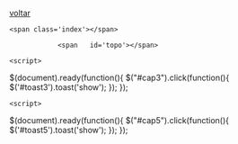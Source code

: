 <!DOCTYPE html>
<html lang="pt">
<head>
 
<a href="index.html">voltar</a>

    <span class='index'></span>

  <span class='topo'></span>
 <meta name="viewport" content="width=device-width, initial-scale=1, shrink-to-fit=no">
<meta charset="utf-8">
    <link rel="stylesheet" href="https://cdn.jsdelivr.net/npm/bootstrap@4.6.1/dist/css/bootstrap.min.css">
<script src="https://cdn.jsdelivr.net/npm/jquery@3.5.1/dist/jquery.slim.min.js"></script>
  <script src="https://cdn.jsdelivr.net/npm/popper.js@1.16.1/dist/umd/popper.min.js"></script>
  <script src="https://cdn.jsdelivr.net/npm/bootstrap@4.6.1/dist/js/bootstrap.bundle.min.js"></script>

      			<span	id='topo'></span>

  </head>
      			<script>

      			$(function(){

$('#info').hide;

$('#titulo').click(function(){

$('#info').toggle();

});

});

				

      		

$(document).ready(function() {

    var $cap1= $('#cap1');

    var $sub1 = $('#sub1');  

    

var myArray = [$cap1, $sub1];

$('#cap1').mouseenter(function (){

$(this).addClass('newColor');

$(myArray).each(function(index, element) {

        $('#sub1').show();      

$('#cap1').mouseout(function() {

$('#sub1').hide();

$(this).removeClass('newColor');

    });

 });

});

});

$(document).ready(function() {

var $cap2= $('#cap2');

    var $sub2 = $('#sub2');  

var myArray = [$cap2, $sub2];

$('#cap2').mouseenter(function (){

$(this).addClass('newColor');

$(myArray).each(function(index, element) {

        $('#sub2').show();      

$('#cap2').mouseout(function() {

$('#sub2').hide();

$(this).removeClass('newColor');

    });

 });

});

});

$(document).ready(function() {

var $cap3= $('#cap3');

    var $sub3 = $('#sub3');  

var myArray = [$cap3, $sub3];

$('#cap3').mouseenter(function (){

$(this).addClass('newColor');

$(myArray).each(function(index, element) {

        $('#sub3').show();      

$('#cap3').mouseout(function() {

$('#sub3').hide();

$(this).removeClass('newColor');

    });

 });

});

});

$(document).ready(function() {

var $cap4= $('#cap4');

    var $sub4 = $('#sub4');  

var myArray = [$cap4, $sub4];

$('#cap4').mouseenter(function (){

$(this).addClass('newColor');

$(myArray).each(function(index, element) {

        $('#sub4').show();      

$('#cap4').mouseout(function() {

$('#sub4').hide();

$(this).removeClass('newColor');

    });

 });

});

});

$(document).ready(function() {

var $cap5= $('#cap5');

    var $sub5 = $('#sub5');  

    

var myArray = [$cap5, $sub5];

$('#cap5').mouseenter(function (){

$(this).addClass('newColor');

$(myArray).each(function(index, element) {

        $('#sub5').show();      

$('#cap5').mouseout(function() {

$('#sub5').hide();

$(this).removeClass('newColor');

    });

 });

});

});

$(document).ready(function() {

$('#sum').mouseenter(function (){

$(this).addClass('newColor');

$('#sum').mouseout(function() {

$(this).removeClass('newColor');

    });

 });

});

$(document).ready(function() {

$('#ref').mouseenter(function (){

$(this).addClass('newColor');

$('#ref').mouseout(function() {

$(this).removeClass('newColor');

    });

 });

});

$(document).ready(function() {

$('#ape').mouseenter(function (){

$(this).addClass('newColor');

$('#ape').mouseout(function() {

$(this).removeClass('newColor');

    });

 });

});

      </script>

<style>

            ul {

                list-style-type: none;

            }

            

          #sub1{

      display:none;

}

 #sub2{

      display:none;

}

 #sub3{

      display:none;

}

 #sub4{

      display:none;

}

 #sub5{

      display:none;

}

.newColor{

color:red;

}

        </style>

        

        <body>

        

 <div  class="container mt-3">
<p><b>Sumário</b></p> 
 <ul class="nav nav-tabs">

   <li class="nav-item" id="sumário">
    <a  class="nav-link"  href="#sumario" class="btn btn-info" role="button"> Sumário</a></li>
    
  <li class="nav-item" id="cap1">
    <a  class="nav-link"  href="#introdução" class="btn btn-info" role="button"> INTRODUÇÃO</a></li>

  

  <li class="nav-item" id="cap2">
    <a  class="nav-link"  href="#referencial" class="btn btn-info" role="button"> REFERENCIAL TEÓRICO</a></li>

 
      <li class="nav-item" id="cap3"><a class="nav-link" href="#mapeamento" class="btn btn-info" role="button">MAPEAMENTO SISTEMÁTICO DA LITERATURA </a></li>

            
  <li  class="nav-item" id="cap4"><a class="nav-link" href="#pesquisa" class="btn btn-info" role="button">PESQUISA COM PROFISSIONAIS</a></li>



  <li  class="nav-item" id="cap5"><a class="nav-link" href="#conclusão"  class="btn btn-info" role="button">CONCLUSÃO</a></li>

   <li  class="nav-item" id="referências"><a class="nav-link" href="#referencias"  class="btn btn-info" role="button">REFERÊNCIAS</a></li>
   
   
   <li  class="nav-item" id="apêndices"><a class="nav-link" href="#apendices"  class="btn btn-info" role="button">APÊNDICES</a></li>
          </ul>
         <ol class="breadcrumb">

  <li class="breadcrumb-item"><a href="index.html">Início</a></li>

  <li class="breadcrumb-item"><a href="sumario.html">Índice</a></li>

  

</ol>
  <div class="tab-content border mb-3">
    <div id="sumario" class="container tab-pane fade"><br><ul> 
<li>Sumário............................................................................................8</li></ul> 
    </div>
      
    <div id="introdução" class="container tab-pane fade"><br><ul> 
      <li>1. INTRODUÇÃO ...................................................................................................................................4</li>
      <li>1.1 Motivação Motivação Motivação........................................................................................5 </li> 
      <li>1.2 Objetivos................................................................................................................................5 </li>
      <li> 1.3 Metodologia.........................................................................................................................5</li>
      <li>1.4 Estrutura do Trabalho..........................................................................................................5</li></ul>
    </div>
<div id="referencial" class="container tab-pane fade"><br><ul>
        <li>2. REFERENCIAL TEÓRICO .................................................................................................................7</li>
        <li>2.1 Introdução.............................................................................................................................7</li>
        <li>2.2 Testes de Software ..............................................................................................................7</li>
        <li>2.3 Modelos de Maturidade ......................................................................................................8</li>
        <li>2.4 TMMi .....................................................................................................................................8</li>
        <li>2.4.1 Nível 1 – Inicial .......................................................................................................10</li>
        <li>2.4.2 Nível 2 – 2.4.1 Nível 1 – Inicial ..............................................................................10</li>
        <li>2.4.3 Nível 3 – Definido ...................................................................................................11</li>
        <li>2.4.4 Nível 4 – Mensurado ...............................................................................................11</li>
        <li>2.4.5 Nível 5 – Otimizado ................................................................................................12</li>
        <li>2.5 Áreas de Processos do TMMi Nível 2.................................................................................12</li>
        <li>2.5.1 Políticas e Estratégias de Testes ..............................................................................12</li>
        <li>2.5.2 Planejamento de Testes ...........................................................................................13</li>
        <li>2.5.3 Monitoramento e Controle do Processo de Teste...................................................14</li>
        <li>2.5.4 Design e Execução de testes...................................................................................15</li>
        
        <li>2.5.5 Ambiente de Testes.................................................................................................16 </li>
  <li>2.6 Considerações Finais................................17 </li></ul>
  </div>
    <div id="mapeamento" class="container tab-pane fade"><br><ul>
        <li>3. MAPEAMENTO SISTEMÁTICO DA LITERATURA .........................................................................17</li>
        <li>3.1 Introdução ...........................................................................................................................17</li>
        <li>3.2 Método de Pesquisa ............................................................................................................17</li>
        <li>3.2.1 Perguntas de pesquisa ............................................................................................17</li>
        <li>3.2.2 Estratégia de busca ................................................................................................17</li>
        <li>Resultados .........................................................................................................................18</li>
        <li>3.3.1 IEEE ......................................................................................................................20</li>
        <li>3.3.2 SCOPUS ................................................................................................................21</li>
        <li>3.3.3 GOOGLE SCHOLAR ...........................................................................................23</li>
        <li>3.3.4 ACM ......................................................................................................................25</li>
        <li>3.4 Considerações finais ...........................................................................................................25</li></ul>
      </div>
    <div id="pesquisa" class="container tab-pane fade"><br><ul>
        <li> 4. PESQUISA COM PROFISSIONAIS .................................................................................................27</li>
        <li>4.1 Introdução ...........................................................................................................................27</li>
        <li>4.2 Metodologia .......................................................................................................................27</li>
        <li>.3 Questionário .......................................................................................................................28</li>
        <li>4.4 Amostra ..............................................................................................................................28</li>
        <li>4.4.1 Perfil profissional e pessoal ..................................................................................28</li>
        <li>4.4.2 Perfil da empresa ..................................................................................................32</li>
        <li>4.4.3 Práticas do TMMi..................................................................................................33</li>
        <li>4.5 Considerações Finais ...............................................................................................45</li>
      </div></ul>
     <div id="conclusão" class="container tab-pane fade"><br><ul>
        
       <li>5.CONCLUSÃO ...................................................................................................................................47</li>
        <li>5.1 Considerações Finais .........................................................................................................47</li>
        <li>5.2 Limitações .........................................................................................................................47</li>
        <li>5.3 Trabalhos Futuros ..............................................................................................................48</li></ul>
         </div>
    
    <div id="toast1" class="toast" style="position: absolute; down: 0; right: 0;" role="alert" aria-live="assertive" aria-atomic="true"   data-delay="5000">
    <div class="toast-header">
     <strong class="mr-auto">Capítulo 1</strong> 
    </div>
    <div class="toast-body">
      Introdução           
    </div>
  </div>
    
    <div id="toast2" class="toast" style="position: absolute; down: 0; right: 0;" role="alert" aria-live="assertive" aria-atomic="true"   data-delay="5000">
    <div class="toast-header">
     <strong class="mr-auto">Capítulo 2</strong> 
    </div>
    <div class="toast-body">
      Referencial Teórico
    </div>
  </div>
    
     <div id="toast3" class="toast" style="position: absolute; down: 0; right: 0;" role="alert" aria-live="assertive" aria-atomic="true"   data-delay="5000">
    <div class="toast-header">
     <strong class="mr-auto">Capítulo 3</strong> 
    </div>
    <div class="toast-body">
      Mapeamento Sistemático da Literatura
    </div>
  </div>
    
    <div id="toast4" class="toast" style="position: absolute; down: 0; right: 0;" role="alert" aria-live="assertive" aria-atomic="true"   data-delay="5000">
    <div class="toast-header">
     <strong class="mr-auto">Capítulo 4</strong> 
    </div>
    <div class="toast-body">
      Pesquisa com Profissionais
    </div>
  </div>
    
    <div id="toast5" class="toast" style="position: absolute; down: 0; right: 0;" role="alert" aria-live="assertive" aria-atomic="true"   data-delay="5000">
    <div class="toast-header">
     <strong class="mr-auto">Capítulo 5</strong> 
    </div>
    <div class="toast-body">
      Conclusão
    </div>
  </div>
   </div>
   <a href="#topo">Voltar ao topo</a>
<script>
$(document).ready(function(){
  $("#cap1").click(function(){
    $('#toast1').toast('show');
    
  });
});
</script>
   
   <script>
$(document).ready(function(){
  $("#cap2").click(function(){
    $('#toast2').toast('show');
  });
});
</script>
   
    <script>
$(document).ready(function(){
  $("#cap3").click(function(){
    $('#toast3').toast('show');
  });
});
</script>
    
   <script>
$(document).ready(function(){
  $("#cap4").click(function(){
    $('#toast4').toast('show');
  });
});
</script>
   
    <script>
$(document).ready(function(){
  $("#cap5").click(function(){
    $('#toast5').toast('show');
  });
});
</script>
    <script>
$(document).ready(function(){
  $(".nav-tabs a").click(function(){
    $(this).tab('show');
  });
 $('.nav-tabs a').on('shown.bs.tab', function(event){
    var x = $(event.target).text();         //active tab
    var y = $(event.relatedTarget).text();  // previous tab
    $(".act span").text(x);
    $(".prev span").text(y);
  });
});
   </script>

</body>
</html>

